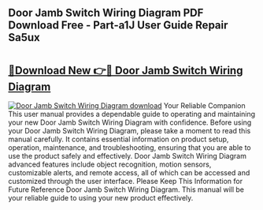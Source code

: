 ## Door Jamb Switch Wiring Diagram PDF Download Free - Part-a1J User Guide Repair Sa5ux

# <h2><a href="http://dfk2v08.blite.top/?on=Door+Jamb+Switch+Wiring+Diagram">🔗Download New 👉🔴 Door Jamb Switch Wiring Diagram</a></h2>

[![Door Jamb Switch Wiring Diagram download](https://i.imgur.com/lujVjoI.png)](http://dfk2v08.blite.top/?on=Door+Jamb+Switch+Wiring+Diagram)
Your Reliable Companion This user manual provides a dependable guide to operating and maintaining your new Door Jamb Switch Wiring Diagram with confidence. Before using your Door Jamb Switch Wiring Diagram, please take a moment to read this manual carefully. It contains essential information on product setup, operation, maintenance, and troubleshooting, ensuring that you are able to use the product safely and effectively. Door Jamb Switch Wiring Diagram advanced features include object recognition, motion sensors, customizable alerts, and remote access, all of which can be accessed and customized through the user interface. Please Keep This Information for Future Reference Door Jamb Switch Wiring Diagram. This manual will be your reliable guide to using your new product effectively.

